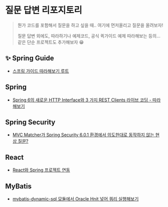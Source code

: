 # 질문 답변 리포지토리

> 뭔가 코드를 포함해서 질문을 하고 싶을 때.. 여기에 먼저올리고 질문을 올려보자!
>
> 질문 답변 외에도, 따라하기나 예제코드, 공식 퀵가이드 예제 따라해보는 등의... 같은 단순 프로젝트도 추가해보자 😁



## ✨ Spring Guide

* [스프링 가이드 따라해보기 루트](Spring-Guide)

  

## Spring

* [Spring 6의 새로운 HTTP Interface와 3 가지 REST Clients 라이브 코딩 - 따라해보기](Spring/webclient-test)



## Spring Security

* [MVC Matcher가 Spring Security 6.0.1 환경에서 의도한대로 동작하지 않는 현상 질문?](Spring-Security/mvcMatcherTest)



## React

* [React와 Spring 프로젝트 연동](React/react-spring)



## MyBatis

* [mybatis-dynamic-sql 모듈에서 Oracle Hnit 넣어 쿼리 실행해보기](MyBatis/mybatis-dynamic-sql-oracle-hint-test)

